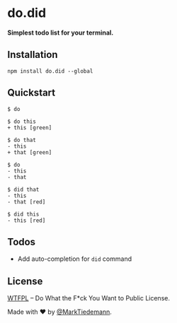 # do.did

**Simplest todo list for your terminal.**

## Installation

```
npm install do.did --global
```

## Quickstart

```
$ do

$ do this
+ this [green]

$ do that
- this
+ that [green]

$ do
- this
- that

$ did that
- this
- that [red]

$ did this
- this [red]

```

## Todos

- Add auto-completion for `did` command

## License

[WTFPL](http://www.wtfpl.net/) – Do What the F*ck You Want to Public License.

Made with :heart: by [@MarkTiedemann](https://twitter.com/MarkTiedemannDE).